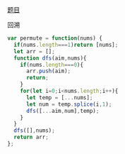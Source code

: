 [题目](https://leetcode.cn/problems/permutations/)

回溯
```js
var permute = function(nums) {
  if(nums.length===1)return [nums];
  let arr = [];
  function dfs(aim,nums){
    if(nums.length===0){
      arr.push(aim);
      return;
    }
    for(let i=0;i<nums.length;i++){
      let temp = [...nums];
      let num = temp.splice(i,1);
      dfs([...aim,num],temp);
    }
  }
  dfs([],nums);
  return arr;
};
```